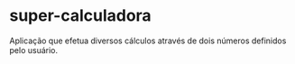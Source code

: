 # super-calculadora
Aplicação que efetua diversos cálculos através de dois números definidos pelo usuário.
